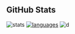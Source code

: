 ## GitHub Stats
![stats](https://github-readme-stats.vercel.app/api?username=Kolya142&count_private=true&show_icons=true&theme=white)
[![languages](https://github-readme-stats.vercel.app/api/top-langs/?username=Kolya142&layout=compact&theme=dark&langs_count=6)](https://github.com/Kolya142/github-readme-stats)
![d](https://kolya142.github.io/psvg.svg)
